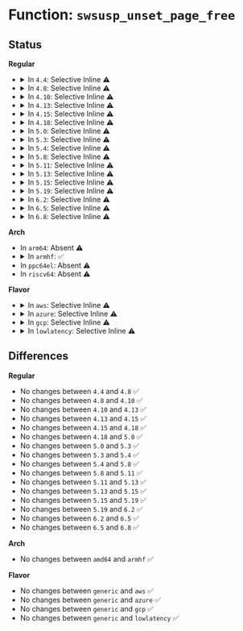 # Function: <code>swsusp_unset_page_free</code>

## Status
<b>Regular</b>
<ul>
<li>
<details>
<summary>In <code>4.4</code>: Selective Inline ⚠️</summary>

```c
void swsusp_unset_page_free(struct page *page);
```

**Collision:** Unique Global

**Inline:** Selective

**Transformation:** False

**Instances:**

```
In kernel/power/snapshot.c (ffffffff810d0977)
Location: kernel/power/snapshot.c:901
Inline: True
Inline callers:
  - kernel/power/snapshot.c:free_zone_bm_rtree
  - kernel/power/snapshot.c:free_zone_bm_rtree
  - kernel/power/snapshot.c:memory_bm_free
  - kernel/power/snapshot.c:hibernate_preallocate_memory
  - kernel/power/snapshot.c:snapshot_write_next
  - kernel/power/snapshot.c:snapshot_write_next
  - kernel/power/snapshot.c:snapshot_write_next
Direct callers:
  - mm/page_alloc.c:mark_free_pages
```
**Symbols:**

```
ffffffff810d1080-ffffffff810d10b1: swsusp_unset_page_free (STB_GLOBAL)
```
</details>
</li>
<li>
<details>
<summary>In <code>4.8</code>: Selective Inline ⚠️</summary>

```c
void swsusp_unset_page_free(struct page *page);
```

**Collision:** Unique Global

**Inline:** Selective

**Transformation:** False

**Instances:**

```
In kernel/power/snapshot.c (ffffffff810d6fb6)
Location: kernel/power/snapshot.c:999
Inline: True
Inline callers:
  - kernel/power/snapshot.c:snapshot_write_next
  - kernel/power/snapshot.c:hibernate_preallocate_memory
  - kernel/power/snapshot.c:memory_bm_free
  - kernel/power/snapshot.c:free_zone_bm_rtree
  - kernel/power/snapshot.c:free_zone_bm_rtree
Direct callers:
  - mm/page_alloc.c:mark_free_pages
```
**Symbols:**

```
ffffffff810d5dc0-ffffffff810d5df1: swsusp_unset_page_free (STB_GLOBAL)
```
</details>
</li>
<li>
<details>
<summary>In <code>4.10</code>: Selective Inline ⚠️</summary>

```c
void swsusp_unset_page_free(struct page *page);
```

**Collision:** Unique Global

**Inline:** Selective

**Transformation:** False

**Instances:**

```
In kernel/power/snapshot.c (ffffffff810ddb3a)
Location: kernel/power/snapshot.c:999
Inline: True
Inline callers:
  - kernel/power/snapshot.c:snapshot_write_next
  - kernel/power/snapshot.c:hibernate_preallocate_memory
  - kernel/power/snapshot.c:memory_bm_free
  - kernel/power/snapshot.c:free_zone_bm_rtree
  - kernel/power/snapshot.c:free_zone_bm_rtree
Direct callers:
  - mm/page_alloc.c:mark_free_pages
```
**Symbols:**

```
ffffffff810dc930-ffffffff810dc95b: swsusp_unset_page_free (STB_GLOBAL)
```
</details>
</li>
<li>
<details>
<summary>In <code>4.13</code>: Selective Inline ⚠️</summary>

```c
void swsusp_unset_page_free(struct page *page);
```

**Collision:** Unique Global

**Inline:** Selective

**Transformation:** False

**Instances:**

```
In kernel/power/snapshot.c (ffffffff810dcca1)
Location: kernel/power/snapshot.c:1001
Inline: True
Inline callers:
  - kernel/power/snapshot.c:snapshot_write_next
  - kernel/power/snapshot.c:hibernate_preallocate_memory
  - kernel/power/snapshot.c:memory_bm_free
  - kernel/power/snapshot.c:free_zone_bm_rtree
  - kernel/power/snapshot.c:free_zone_bm_rtree
Direct callers:
  - mm/page_alloc.c:mark_free_pages
```
**Symbols:**

```
ffffffff810dba50-ffffffff810dba7f: swsusp_unset_page_free (STB_GLOBAL)
```
</details>
</li>
<li>
<details>
<summary>In <code>4.15</code>: Selective Inline ⚠️</summary>

```c
void swsusp_unset_page_free(struct page *page);
```

**Collision:** Unique Global

**Inline:** Selective

**Transformation:** False

**Instances:**

```
In kernel/power/snapshot.c (ffffffff810e4ecc)
Location: kernel/power/snapshot.c:1003
Inline: True
Inline callers:
  - kernel/power/snapshot.c:snapshot_write_next
  - kernel/power/snapshot.c:hibernate_preallocate_memory
  - kernel/power/snapshot.c:memory_bm_free
  - kernel/power/snapshot.c:free_zone_bm_rtree
  - kernel/power/snapshot.c:free_zone_bm_rtree
Direct callers:
  - mm/page_alloc.c:mark_free_pages
```
**Symbols:**

```
ffffffff810e3c70-ffffffff810e3c9f: swsusp_unset_page_free (STB_GLOBAL)
```
</details>
</li>
<li>
<details>
<summary>In <code>4.18</code>: Selective Inline ⚠️</summary>

```c
void swsusp_unset_page_free(struct page *page);
```

**Collision:** Unique Global

**Inline:** Selective

**Transformation:** False

**Instances:**

```
In kernel/power/snapshot.c (ffffffff810ecb41)
Location: kernel/power/snapshot.c:1003
Inline: True
Inline callers:
  - kernel/power/snapshot.c:snapshot_write_next
  - kernel/power/snapshot.c:hibernate_preallocate_memory
  - kernel/power/snapshot.c:memory_bm_free
  - kernel/power/snapshot.c:free_zone_bm_rtree
  - kernel/power/snapshot.c:free_zone_bm_rtree
Direct callers:
  - mm/page_alloc.c:mark_free_pages
```
**Symbols:**

```
ffffffff810ebf00-ffffffff810ebf2e: swsusp_unset_page_free (STB_GLOBAL)
```
</details>
</li>
<li>
<details>
<summary>In <code>5.0</code>: Selective Inline ⚠️</summary>

```c
void swsusp_unset_page_free(struct page *page);
```

**Collision:** Unique Global

**Inline:** Selective

**Transformation:** False

**Instances:**

```
In kernel/power/snapshot.c (ffffffff810f81e1)
Location: kernel/power/snapshot.c:1004
Inline: True
Inline callers:
  - kernel/power/snapshot.c:snapshot_write_next
  - kernel/power/snapshot.c:hibernate_preallocate_memory
  - kernel/power/snapshot.c:memory_bm_free
  - kernel/power/snapshot.c:free_zone_bm_rtree
  - kernel/power/snapshot.c:free_zone_bm_rtree
Direct callers:
  - mm/page_alloc.c:mark_free_pages
```
**Symbols:**

```
ffffffff810f75a0-ffffffff810f75ce: swsusp_unset_page_free (STB_GLOBAL)
```
</details>
</li>
<li>
<details>
<summary>In <code>5.3</code>: Selective Inline ⚠️</summary>

```c
void swsusp_unset_page_free(struct page *page);
```

**Collision:** Unique Global

**Inline:** Selective

**Transformation:** False

**Instances:**

```
In kernel/power/snapshot.c (ffffffff81100763)
Location: kernel/power/snapshot.c:1005
Inline: True
Inline callers:
  - kernel/power/snapshot.c:snapshot_write_next
  - kernel/power/snapshot.c:hibernate_preallocate_memory
  - kernel/power/snapshot.c:memory_bm_free
  - kernel/power/snapshot.c:free_zone_bm_rtree
  - kernel/power/snapshot.c:free_zone_bm_rtree
Direct callers:
  - mm/page_alloc.c:mark_free_pages
```
**Symbols:**

```
ffffffff810ffb00-ffffffff810ffb2e: swsusp_unset_page_free (STB_GLOBAL)
```
</details>
</li>
<li>
<details>
<summary>In <code>5.4</code>: Selective Inline ⚠️</summary>

```c
void swsusp_unset_page_free(struct page *page);
```

**Collision:** Unique Global

**Inline:** Selective

**Transformation:** False

**Instances:**

```
In kernel/power/snapshot.c (ffffffff8110cbc3)
Location: kernel/power/snapshot.c:1012
Inline: True
Inline callers:
  - kernel/power/snapshot.c:snapshot_write_next
  - kernel/power/snapshot.c:hibernate_preallocate_memory
  - kernel/power/snapshot.c:memory_bm_free
  - kernel/power/snapshot.c:free_zone_bm_rtree
  - kernel/power/snapshot.c:free_zone_bm_rtree
Direct callers:
  - mm/page_alloc.c:mark_free_pages
```
**Symbols:**

```
ffffffff8110bf60-ffffffff8110bf8e: swsusp_unset_page_free (STB_GLOBAL)
```
</details>
</li>
<li>
<details>
<summary>In <code>5.8</code>: Selective Inline ⚠️</summary>

```c
void swsusp_unset_page_free(struct page *page);
```

**Collision:** Unique Global

**Inline:** Selective

**Transformation:** False

**Instances:**

```
In kernel/power/snapshot.c (ffffffff81116270)
Location: kernel/power/snapshot.c:1011
Inline: True
Inline callers:
  - kernel/power/snapshot.c:memory_bm_free
  - kernel/power/snapshot.c:memory_bm_free
  - kernel/power/snapshot.c:memory_bm_free
  - kernel/power/snapshot.c:memory_bm_create
  - kernel/power/snapshot.c:memory_bm_create
Direct callers:
  - kernel/power/snapshot.c:free_unnecessary_pages
  - mm/page_alloc.c:mark_free_pages
```
**Symbols:**

```
ffffffff81116ea0-ffffffff81116ece: swsusp_unset_page_free (STB_GLOBAL)
```
</details>
</li>
<li>
<details>
<summary>In <code>5.11</code>: Selective Inline ⚠️</summary>

```c
void swsusp_unset_page_free(struct page *page);
```

**Collision:** Unique Global

**Inline:** Selective

**Transformation:** False

**Instances:**

```
In kernel/power/snapshot.c (ffffffff811126f0)
Location: kernel/power/snapshot.c:1045
Inline: True
Inline callers:
  - kernel/power/snapshot.c:memory_bm_free
  - kernel/power/snapshot.c:memory_bm_free
  - kernel/power/snapshot.c:memory_bm_free
  - kernel/power/snapshot.c:memory_bm_create
  - kernel/power/snapshot.c:memory_bm_create
Direct callers:
  - kernel/power/snapshot.c:free_unnecessary_pages
  - mm/page_alloc.c:mark_free_pages
```
**Symbols:**

```
ffffffff81113320-ffffffff8111334e: swsusp_unset_page_free (STB_GLOBAL)
```
</details>
</li>
<li>
<details>
<summary>In <code>5.13</code>: Selective Inline ⚠️</summary>

```c
void swsusp_unset_page_free(struct page *page);
```

**Collision:** Unique Global

**Inline:** Selective

**Transformation:** False

**Instances:**

```
In kernel/power/snapshot.c (ffffffff81113141)
Location: kernel/power/snapshot.c:1045
Inline: True
Inline callers:
  - kernel/power/snapshot.c:memory_bm_free
  - kernel/power/snapshot.c:memory_bm_free
  - kernel/power/snapshot.c:memory_bm_free
  - kernel/power/snapshot.c:create_zone_bm_rtree
  - kernel/power/snapshot.c:create_zone_bm_rtree
Direct callers:
  - kernel/power/snapshot.c:hibernate_preallocate_memory
  - mm/page_alloc.c:mark_free_pages
```
**Symbols:**

```
ffffffff81113c20-ffffffff81113c4e: swsusp_unset_page_free (STB_GLOBAL)
```
</details>
</li>
<li>
<details>
<summary>In <code>5.15</code>: Selective Inline ⚠️</summary>

```c
void swsusp_unset_page_free(struct page *page);
```

**Collision:** Unique Global

**Inline:** Selective

**Transformation:** False

**Instances:**

```
In kernel/power/snapshot.c (ffffffff811332e1)
Location: kernel/power/snapshot.c:1038
Inline: True
Inline callers:
  - kernel/power/snapshot.c:memory_bm_free
  - kernel/power/snapshot.c:memory_bm_free
  - kernel/power/snapshot.c:memory_bm_free
  - kernel/power/snapshot.c:memory_bm_create
  - kernel/power/snapshot.c:memory_bm_create
Direct callers:
  - kernel/power/snapshot.c:hibernate_preallocate_memory
  - mm/page_alloc.c:mark_free_pages
```
**Symbols:**

```
ffffffff81133de0-ffffffff81133e0e: swsusp_unset_page_free (STB_GLOBAL)
```
</details>
</li>
<li>
<details>
<summary>In <code>5.19</code>: Selective Inline ⚠️</summary>

```c
void swsusp_unset_page_free(struct page *page);
```

**Collision:** Unique Global

**Inline:** Selective

**Transformation:** False

**Instances:**

```
In kernel/power/snapshot.c (ffffffff81155177)
Location: kernel/power/snapshot.c:1042
Inline: True
Inline callers:
  - kernel/power/snapshot.c:memory_bm_free
  - kernel/power/snapshot.c:memory_bm_free
  - kernel/power/snapshot.c:memory_bm_free
  - kernel/power/snapshot.c:memory_bm_create
  - kernel/power/snapshot.c:memory_bm_create
Direct callers:
  - kernel/power/snapshot.c:hibernate_preallocate_memory
  - mm/page_alloc.c:mark_free_pages
```
**Symbols:**

```
ffffffff81155c90-ffffffff81155cd2: swsusp_unset_page_free (STB_GLOBAL)
```
</details>
</li>
<li>
<details>
<summary>In <code>6.2</code>: Selective Inline ⚠️</summary>

```c
void swsusp_unset_page_free(struct page *page);
```

**Collision:** Unique Global

**Inline:** Selective

**Transformation:** False

**Instances:**

```
In kernel/power/snapshot.c (ffffffff81187304)
Location: kernel/power/snapshot.c:1042
Inline: True
Inline callers:
  - kernel/power/snapshot.c:hibernate_preallocate_memory
  - kernel/power/snapshot.c:memory_bm_free
  - kernel/power/snapshot.c:memory_bm_free
  - kernel/power/snapshot.c:memory_bm_free
  - kernel/power/snapshot.c:memory_bm_create
  - kernel/power/snapshot.c:memory_bm_create
Direct callers:
  - mm/page_alloc.c:mark_free_pages
```
**Symbols:**

```
ffffffff811861e0-ffffffff81186222: swsusp_unset_page_free (STB_GLOBAL)
```
</details>
</li>
<li>
<details>
<summary>In <code>6.5</code>: Selective Inline ⚠️</summary>

```c
void swsusp_unset_page_free(struct page *page);
```

**Collision:** Unique Global

**Inline:** Selective

**Transformation:** False

**Instances:**

```
In kernel/power/snapshot.c (ffffffff81198456)
Location: kernel/power/snapshot.c:1042
Inline: True
Inline callers:
  - kernel/power/snapshot.c:hibernate_preallocate_memory
  - kernel/power/snapshot.c:memory_bm_free
  - kernel/power/snapshot.c:memory_bm_free
  - kernel/power/snapshot.c:memory_bm_free
  - kernel/power/snapshot.c:memory_bm_create
  - kernel/power/snapshot.c:memory_bm_create
```
**Symbols:**

```
ffffffff81197360-ffffffff811973a2: swsusp_unset_page_free (STB_GLOBAL)
```
</details>
</li>
<li>
<details>
<summary>In <code>6.8</code>: Selective Inline ⚠️</summary>

```c
void swsusp_unset_page_free(struct page *page);
```

**Collision:** Unique Global

**Inline:** Selective

**Transformation:** False

**Instances:**

```
In kernel/power/snapshot.c (ffffffff811a72c6)
Location: kernel/power/snapshot.c:1052
Inline: True
Inline callers:
  - kernel/power/snapshot.c:hibernate_preallocate_memory
  - kernel/power/snapshot.c:memory_bm_free
  - kernel/power/snapshot.c:memory_bm_free
  - kernel/power/snapshot.c:memory_bm_free
  - kernel/power/snapshot.c:memory_bm_create
  - kernel/power/snapshot.c:memory_bm_create
```
**Symbols:**

```
ffffffff811a5eb0-ffffffff811a5ef2: swsusp_unset_page_free (STB_GLOBAL)
```
</details>
</li>
</ul>
<b>Arch</b>
<ul>
<li>
In <code>arm64</code>: Absent ⚠️
</li>
<li>
<details>
<summary>In <code>armhf</code>: ✅</summary>

```c
void swsusp_unset_page_free(struct page *page);
```

**Collision:** Unique Global

**Inline:** No

**Transformation:** False

**Instances:**

```
In kernel/power/snapshot.c (c03be044)
Location: kernel/power/snapshot.c:1012
Inline: False
Direct callers:
  - kernel/power/snapshot.c:restore_highmem
  - kernel/power/snapshot.c:snapshot_write_finalize
  - kernel/power/snapshot.c:hibernate_preallocate_memory
  - kernel/power/snapshot.c:memory_bm_free
  - kernel/power/snapshot.c:free_zone_bm_rtree
  - kernel/power/snapshot.c:free_zone_bm_rtree
  - mm/page_alloc.c:mark_free_pages
```
**Symbols:**

```
c03be044-c03be0a4: swsusp_unset_page_free (STB_GLOBAL)
```
</details>
</li>
<li>
In <code>ppc64el</code>: Absent ⚠️
</li>
<li>
In <code>riscv64</code>: Absent ⚠️
</li>
</ul>
<b>Flavor</b>
<ul>
<li>
<details>
<summary>In <code>aws</code>: Selective Inline ⚠️</summary>

```c
void swsusp_unset_page_free(struct page *page);
```

**Collision:** Unique Global

**Inline:** Selective

**Transformation:** False

**Instances:**

```
In kernel/power/snapshot.c (ffffffff81104de3)
Location: kernel/power/snapshot.c:1011
Inline: True
Inline callers:
  - kernel/power/snapshot.c:snapshot_write_next
  - kernel/power/snapshot.c:hibernate_preallocate_memory
  - kernel/power/snapshot.c:memory_bm_free
  - kernel/power/snapshot.c:free_zone_bm_rtree
  - kernel/power/snapshot.c:free_zone_bm_rtree
Direct callers:
  - mm/page_alloc.c:mark_free_pages
```
**Symbols:**

```
ffffffff81104180-ffffffff811041ae: swsusp_unset_page_free (STB_GLOBAL)
```
</details>
</li>
<li>
<details>
<summary>In <code>azure</code>: Selective Inline ⚠️</summary>

```c
void swsusp_unset_page_free(struct page *page);
```

**Collision:** Unique Global

**Inline:** Selective

**Transformation:** False

**Instances:**

```
In kernel/power/snapshot.c (ffffffff810f6083)
Location: kernel/power/snapshot.c:1012
Inline: True
Inline callers:
  - kernel/power/snapshot.c:snapshot_write_next
  - kernel/power/snapshot.c:hibernate_preallocate_memory
  - kernel/power/snapshot.c:memory_bm_free
  - kernel/power/snapshot.c:free_zone_bm_rtree
  - kernel/power/snapshot.c:free_zone_bm_rtree
Direct callers:
  - mm/page_alloc.c:mark_free_pages
```
**Symbols:**

```
ffffffff810f5420-ffffffff810f544e: swsusp_unset_page_free (STB_GLOBAL)
```
</details>
</li>
<li>
<details>
<summary>In <code>gcp</code>: Selective Inline ⚠️</summary>

```c
void swsusp_unset_page_free(struct page *page);
```

**Collision:** Unique Global

**Inline:** Selective

**Transformation:** False

**Instances:**

```
In kernel/power/snapshot.c (ffffffff81103093)
Location: kernel/power/snapshot.c:1012
Inline: True
Inline callers:
  - kernel/power/snapshot.c:snapshot_write_next
  - kernel/power/snapshot.c:hibernate_preallocate_memory
  - kernel/power/snapshot.c:memory_bm_free
  - kernel/power/snapshot.c:free_zone_bm_rtree
  - kernel/power/snapshot.c:free_zone_bm_rtree
Direct callers:
  - mm/page_alloc.c:mark_free_pages
```
**Symbols:**

```
ffffffff81102430-ffffffff8110245e: swsusp_unset_page_free (STB_GLOBAL)
```
</details>
</li>
<li>
<details>
<summary>In <code>lowlatency</code>: Selective Inline ⚠️</summary>

```c
void swsusp_unset_page_free(struct page *page);
```

**Collision:** Unique Global

**Inline:** Selective

**Transformation:** False

**Instances:**

```
In kernel/power/snapshot.c (ffffffff8110e483)
Location: kernel/power/snapshot.c:1012
Inline: True
Inline callers:
  - kernel/power/snapshot.c:snapshot_write_next
  - kernel/power/snapshot.c:hibernate_preallocate_memory
  - kernel/power/snapshot.c:memory_bm_free
  - kernel/power/snapshot.c:free_zone_bm_rtree
  - kernel/power/snapshot.c:free_zone_bm_rtree
Direct callers:
  - mm/page_alloc.c:mark_free_pages
```
**Symbols:**

```
ffffffff8110d800-ffffffff8110d82e: swsusp_unset_page_free (STB_GLOBAL)
```
</details>
</li>
</ul>

## Differences
<b>Regular</b>
<ul>
<li>
No changes between <code>4.4</code> and <code>4.8</code> ✅
</li>
<li>
No changes between <code>4.8</code> and <code>4.10</code> ✅
</li>
<li>
No changes between <code>4.10</code> and <code>4.13</code> ✅
</li>
<li>
No changes between <code>4.13</code> and <code>4.15</code> ✅
</li>
<li>
No changes between <code>4.15</code> and <code>4.18</code> ✅
</li>
<li>
No changes between <code>4.18</code> and <code>5.0</code> ✅
</li>
<li>
No changes between <code>5.0</code> and <code>5.3</code> ✅
</li>
<li>
No changes between <code>5.3</code> and <code>5.4</code> ✅
</li>
<li>
No changes between <code>5.4</code> and <code>5.8</code> ✅
</li>
<li>
No changes between <code>5.8</code> and <code>5.11</code> ✅
</li>
<li>
No changes between <code>5.11</code> and <code>5.13</code> ✅
</li>
<li>
No changes between <code>5.13</code> and <code>5.15</code> ✅
</li>
<li>
No changes between <code>5.15</code> and <code>5.19</code> ✅
</li>
<li>
No changes between <code>5.19</code> and <code>6.2</code> ✅
</li>
<li>
No changes between <code>6.2</code> and <code>6.5</code> ✅
</li>
<li>
No changes between <code>6.5</code> and <code>6.8</code> ✅
</li>
</ul>
<b>Arch</b>
<ul>
<li>
No changes between <code>amd64</code> and <code>armhf</code> ✅
</li>
</ul>
<b>Flavor</b>
<ul>
<li>
No changes between <code>generic</code> and <code>aws</code> ✅
</li>
<li>
No changes between <code>generic</code> and <code>azure</code> ✅
</li>
<li>
No changes between <code>generic</code> and <code>gcp</code> ✅
</li>
<li>
No changes between <code>generic</code> and <code>lowlatency</code> ✅
</li>
</ul>
